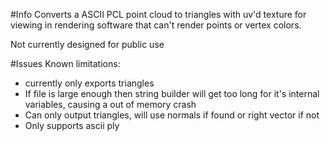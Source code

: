 #Info
Converts a ASCII PCL point cloud to triangles with uv'd texture for viewing in rendering software that can't render points or vertex colors.

Not currently designed for public use

#Issues
Known limitations:
- currently only exports triangles
- If file is large enough then string builder will get too long for it's internal variables, causing a out of memory crash
- Can only output triangles, will use normals if found or right vector if not
- Only supports ascii ply